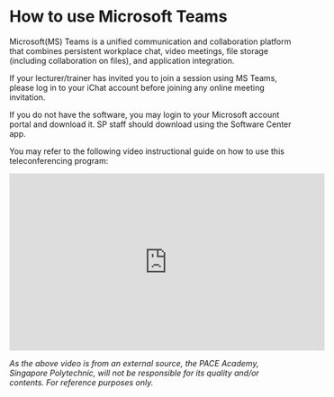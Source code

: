 # How to use Microsoft Teams

Microsoft(MS) Teams is a unified communication and collaboration platform that combines persistent workplace chat, video meetings, file storage (including collaboration on files), and application integration. 

If your lecturer/trainer has invited you to join a session using MS Teams, please log in to your iChat account before joining any online meeting invitation.

If you do not have the software, you may login to your Microsoft account portal and download it. SP staff should download using the Software Center app.

You may refer to the following video instructional guide on how to use this teleconferencing program:

<iframe width="560" height="315" src="https://www.youtube.com/embed/OxfukizkyCA" frameborder="0" allow="autoplay; encrypted-media" allowfullscreen></iframe>

*As the above video is from an external source, the PACE Academy, Singapore Polytechnic, will not be responsible for its quality and/or contents. For reference purposes only.*
